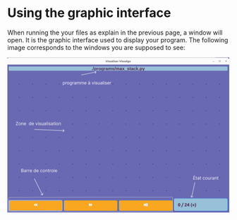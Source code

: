 # Using the graphic interface

When running the your files as explain in the previous page, a window will open. It is the graphic interface used to display your program. The following image corresponds to the windows you are supposed to see:

![image](GUI.png)